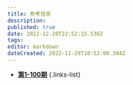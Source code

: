 ```yaml
---
title: 参考信息
description: 
published: true
date: 2022-12-28T22:52:15.536Z
tags: 
editor: markdown
dateCreated: 2022-11-29T10:52:00.384Z
---
```


- [**第1-100期**](1-100)
{.links-list}